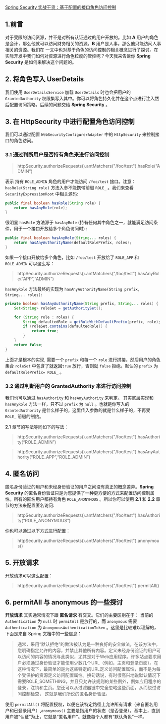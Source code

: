 [Spring Security 实战干货：基于配置的接口角色访问控制](https://www.cnblogs.com/felordcn/p/12142505.html)



## 1.前言

对于受限的访问资源，并不是对所有认证通过的用户开放的。比如 **A** 用户的角色是会计，那么他就可以访问财务相关的资源。**B** 用户是人事，那么他只能访问人事相关的资源。我们在 一文中也对基于角色的访问控制的相关概念进行了探讨。在实际开发中我们如何对资源进行角色粒度的管控呢？今天我来告诉你 **Spring Security** 是如何来解决这个问题的。



## 2. 将角色写入 UserDetails

我们使用 `UserDetailsService` 加载 `UserDetails` 时也会把用户的 `GrantedAuthority` 权限集写入其中。你可以将角色持久化并在这个点进行注入然后配置访问策略，后续的问题交给 **Spring Security** 。

## 3. 在 HttpSecurity 中进行配置角色访问控制

我们可以通过配置 `WebSecurityConfigurerAdapter` 中的 `HttpSecurity` 来控制接口的角色访问。

### 3.1 通过判断用户是否持有角色来进行访问控制

> httpSecurity.authorizeRequests().antMatchers("/foo/test").hasRole(“ADMIN”)

表示 持有 `ROLE_ADMIN` 角色的用户才能访问 `/foo/test` 接口。注意：`hasRole(String role)` 方法入参不能携带前缀 `ROLE_` 。我们来查看 `SecurityExpressionRoot` 中相关源码:

```java
public final boolean hasRole(String role) {
    return hasAnyRole(role);
}
```

很明显 `hasRole` 方法源于 `hasAnyRole` (持有任何其中角色之一，就能满足访问条件，用于一个接口开放给多个角色访问时) :

```java
public final boolean hasAnyRole(String... roles) {
    return hasAnyAuthorityName(defaultRolePrefix, roles);
}
```

如果一个接口开放给多个角色，比如 `/foo/test` 开放给了 `ROLE_APP` 和 `ROLE_ADMIN` 可以这么写：

> httpSecurity.authorizeRequests().antMatchers("/foo/test").hasAnyRole(“APP”,“ADMIN”)

`hasAnyRole` 方法最终的实现为 `hasAnyAuthorityName(String prefix, String... roles)`:

```java
private boolean hasAnyAuthorityName(String prefix, String... roles) {
    Set<String> roleSet = getAuthoritySet();

    for (String role : roles) {
        String defaultedRole = getRoleWithDefaultPrefix(prefix, role);
        if (roleSet.contains(defaultedRole)) {
            return true;
        }
    }
    return false;
}
```

上面才是根本的实现, 需要一个 `prefix` 和每一个 `role` 进行拼接，然后用户的角色集合 `roleSet` 中包含了就返回`true` 放行，否则就 `false` 拒绝。默认的 `prefix` 为 `defaultRolePrefix= ROLE_` 。

### 3.2 通过判断用户的 GrantedAuthority 来进行访问控制

我们也可以通过 `hasAuthority` 和 `hasAnyAuthority` 来判定。 其实底层实现和 `hasAnyRole` 方法一样，只不过 `prefix` 为 `null` 。也就是你写入的 `GrantedAuthority` 是什么样子的，这里传入参数的就是什么样子的，不再受 `ROLE_` 前缀的制约。

**2.1** 章节的写法等同如下的写法：

> httpSecurity.authorizeRequests().antMatchers("/foo/test").hasAuthority(“ROLE_ADMIN”)

> httpSecurity.authorizeRequests().antMatchers("/foo/test").hasAnyAuthority(“ROLE_APP”,“ROLE_ADMIN”)

## 4. 匿名访问

匿名身份验证的用户和未经身份验证的用户之间没有真正的概念差异。**Spring Security** 的匿名身份验证只是为您提供了一种更方便的方式来配置访问控制属性。所有的匿名用户都持有角色 `ROLE_ANONYMOUS` 。所以你可以使用 **2.1** 和 **2.2** 章节的方法来配置匿名访问:

> httpSecurity.authorizeRequests().antMatchers("/foo/test").hasAuthority(“ROLE_ANONYMOUS”)

你也可以通过以下方式进行配置：

> httpSecurity.authorizeRequests().antMatchers("/foo/test").anonymous()

## 5. 开放请求

开放请求可以这么配置：

> httpSecurity.authorizeRequests().antMatchers("/foo/test").permitAll()

## 6. permitAll 与 anonymous 的一些探讨

**开放请求** 其实通常情况下跟 **匿名请求** 有交叉。它们的主要区别在于： 当前的 `Authentication` 为 `null` 时 `permitAll` 是放行的，而 `anonymous` 需要 `Authentication` 为 `AnonymousAuthenticationToken` 。这里是比较难以理解的，下面是来自 Spring 文档中的一些信息：

> 通常，采用“默认拒绝”的做法被认为是一种良好的安全做法，在该方法中，您明确指定允许的内容，并禁止其他所有内容。定义未经身份验证的用户可以访问的内容的情况与此类似，尤其是对于Web应用程序。许多站点要求用户必须通过身份验证才能使用少数几个URL（例如，主页和登录页面）。在这种情况下，最简单的是为这些特定的URL定义访问配置属性，而不是为每个受保护的资源定义访问配置属性。换句话说，有时很高兴地说默认情况下需要ROLE_SOMETHING，并且只允许该规则的某些例外，例如应用程序的登录，注销和主页。您还可以从过滤器链中完全忽略这些页面，从而绕过访问控制检查，
> 这就是我们所说的匿名身份验证。

使用 `permitAll()` 将配置授权，以便在该特定路径上允许所有请求（来自匿名用户和已登录用户）,`anonymous()` 主要是指用户的状态（是否登录）。基本上，直到用户被“认证”为止，它就是“匿名用户”。就像每个人都有“默认角色”一样。

